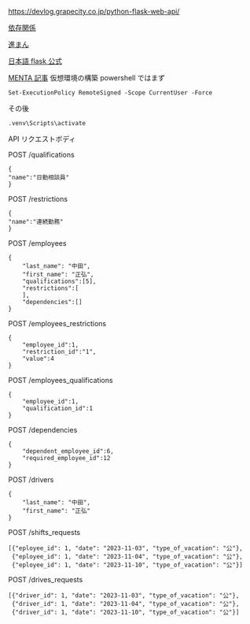 https://devlog.grapecity.co.jp/python-flask-web-api/

[依存関係](https://poyo.hatenablog.jp/entry/2017/01/08/212227)

[進まん](https://qiita.com/keichiro24/items/c72c57b54332431c67ec)

[日本語 flask 公式](https://msiz07-flask-docs-ja.readthedocs.io/ja/latest/tutorial/layout.html)

[MENTA 記事](https://menta.work/post/detail/3638/7PiI6kAHGQJbQTAbWjlJ)
仮想環境の構築
powershell ではまず

```
Set-ExecutionPolicy RemoteSigned -Scope CurrentUser -Force
```

その後

```
.venv\Scripts\activate
```

API リクエストボディ<br>

POST /qualifications

```
{
"name":"日勤相談員"
}
```

POST /restrictions

```
{
"name":"連続勤務"
}
```

POST /employees

```
{
    "last_name": "中田",
    "first_name": "正弘",
    "qualifications":[5],
    "restrictions":[
    ],
    "dependencies":[]
}
```

POST /employees_restrictions

```
{
    "employee_id":1,
    "restriction_id":"1",
    "value":4
}
```

POST /employees_qualifications

```
{
    "employee_id":1,
    "qualification_id":1
}
```

POST /dependencies

```
{
    "dependent_employee_id":6,
    "required_employee_id":12
}
```

POST /drivers

```
{
    "last_name": "中田",
    "first_name": "正弘"
}
```

POST /shifts_requests

```
[{"eployee_id": 1, "date": "2023-11-03", "type_of_vacation": "公"},
 {"eployee_id": 1, "date": "2023-11-04", "type_of_vacation": "公"},
 {"eployee_id": 1, "date": "2023-11-10", "type_of_vacation": "公"}]
```

POST /drives_requests

```
[{"driver_id": 1, "date": "2023-11-03", "type_of_vacation": "公"},
 {"driver_id": 1, "date": "2023-11-04", "type_of_vacation": "公"},
 {"driver_id": 1, "date": "2023-11-10", "type_of_vacation": "公"}]
```
